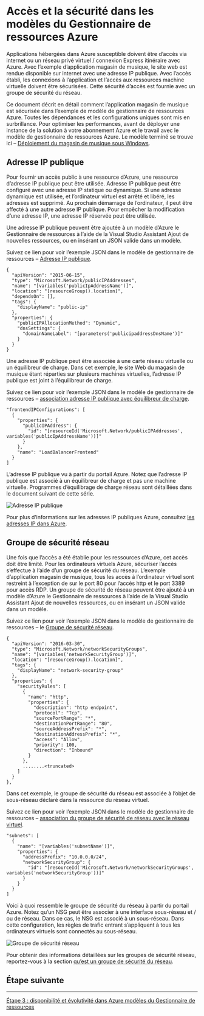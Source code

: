 <properties
   pageTitle="Accès et sécurité dans modèles de gestionnaire de ressources Azure | Microsoft Azure" 
   description="Didacticiel de DotNet Core Azure VM"
   services="virtual-machines-windows"
   documentationCenter="virtual-machines"
   authors="neilpeterson"
   manager="timlt"
   editor="tysonn"
   tags="azure-resource-manager"/>

<tags
   ms.service="virtual-machines-windows"
   ms.devlang="na"
   ms.topic="article"
   ms.tgt_pltfrm="vm-windows"
   ms.workload="infrastructure-services"
   ms.date="10/21/2016"
   ms.author="nepeters"/>

# <a name="access-and-security-in-azure-resource-manager-templates"></a>Accès et la sécurité dans les modèles du Gestionnaire de ressources Azure

Applications hébergées dans Azure susceptible doivent être d’accès via internet ou un réseau privé virtuel / connexion Express itinéraire avec Azure. Avec l’exemple d’application magasin de musique, le site web est rendue disponible sur internet avec une adresse IP publique. Avec l’accès établi, les connexions à l’application et l’accès aux ressources machine virtuelle doivent être sécurisées. Cette sécurité d’accès est fournie avec un groupe de sécurité du réseau. 

Ce document décrit en détail comment l’application magasin de musique est sécurisée dans l’exemple de modèle de gestionnaire de ressources Azure. Toutes les dépendances et les configurations uniques sont mis en surbrillance. Pour optimiser les performances, avant de déployer une instance de la solution à votre abonnement Azure et le travail avec le modèle de gestionnaire de ressources Azure. Le modèle terminé se trouve ici – [Déploiement du magasin de musique sous Windows](https://github.com/Microsoft/dotnet-core-sample-templates/tree/master/dotnet-core-music-windows).


## <a name="public-ip-address"></a>Adresse IP publique

Pour fournir un accès public à une ressource d’Azure, une ressource d’adresse IP publique peut être utilisée. Adresse IP publique peut être configuré avec une adresse IP statique ou dynamique. Si une adresse dynamique est utilisée, et l’ordinateur virtuel est arrêté et libéré, les adresses est supprimé. Au prochain démarrage de l’ordinateur, il peut être affecté à une autre adresse IP publique. Pour empêcher la modification d’une adresse IP, une adresse IP réservée peut être utilisée. 

Une adresse IP publique peuvent être ajoutée à un modèle d’Azure le Gestionnaire de ressources à l’aide de la Visual Studio Assistant Ajout de nouvelles ressources, ou en insérant un JSON valide dans un modèle. 

Suivez ce lien pour voir l’exemple JSON dans le modèle de gestionnaire de ressources – [Adresse IP publique](https://github.com/Microsoft/dotnet-core-sample-templates/blob/master/dotnet-core-music-windows/azuredeploy.json#L110).


```none
{
  "apiVersion": "2015-06-15",
  "type": "Microsoft.Network/publicIPAddresses",
  "name": "[variables('publicIpAddressName')]",
  "location": "[resourceGroup().location]",
  "dependsOn": [],
  "tags": {
    "displayName": "public-ip"
  },
  "properties": {
    "publicIPAllocationMethod": "Dynamic",
    "dnsSettings": {
      "domainNameLabel": "[parameters('publicipaddressDnsName')]"
    }
  }
}
```

Une adresse IP publique peut être associée à une carte réseau virtuelle ou un équilibreur de charge. Dans cet exemple, le site Web du magasin de musique étant réparties sur plusieurs machines virtuelles, l’adresse IP publique est joint à l’équilibreur de charge.

Suivez ce lien pour voir l’exemple JSON dans le modèle de gestionnaire de ressources – [association adresse IP publique avec équilibreur de charge](https://github.com/Microsoft/dotnet-core-sample-templates/blob/master/dotnet-core-music-windows/azuredeploy.json#L211).

```none
"frontendIPConfigurations": [
  {
    "properties": {
      "publicIPAddress": {
        "id": "[resourceId('Microsoft.Network/publicIPAddresses', variables('publicIpAddressName'))]"
      }
    },
    "name": "LoadBalancerFrontend"
  }
]
```

L’adresse IP publique vu à partir du portail Azure. Notez que l’adresse IP publique est associé à un équilibreur de charge et pas une machine virtuelle. Programmes d’équilibrage de charge réseau sont détaillées dans le document suivant de cette série.

![Adresse IP publique](./media/virtual-machines-windows-dotnet-core/pubip-win.png)

Pour plus d’informations sur les adresses IP publiques Azure, consultez [les adresses IP dans Azure](../virtual-network/virtual-network-ip-addresses-overview-arm.md).

## <a name="network-security-group"></a>Groupe de sécurité réseau

Une fois que l’accès a été établie pour les ressources d’Azure, cet accès doit être limité. Pour les ordinateurs virtuels Azure, sécuriser l’accès s’effectue à l’aide d’un groupe de sécurité du réseau. L’exemple d’application magasin de musique, tous les accès à l’ordinateur virtuel sont restreint à l’exception de sur le port 80 pour l’accès http et le port 3389 pour accès RDP. Un groupe de sécurité de réseau peuvent être ajouté à un modèle d’Azure le Gestionnaire de ressources à l’aide de la Visual Studio Assistant Ajout de nouvelles ressources, ou en insérant un JSON valide dans un modèle.

Suivez ce lien pour voir l’exemple JSON dans le modèle de gestionnaire de ressources – le [Groupe de sécurité réseau](https://github.com/Microsoft/dotnet-core-sample-templates/blob/master/dotnet-core-music-windows/azuredeploy.json#L57).

```none
{
  "apiVersion": "2016-03-30",
  "type": "Microsoft.Network/networkSecurityGroups",
  "name": "[variables('networkSecurityGroup')]",
  "location": "[resourceGroup().location]",
  "tags": {
    "displayName": "network-security-group"
  },
  "properties": {
    "securityRules": [
      {
        "name": "http",
        "properties": {
          "description": "http endpoint",
          "protocol": "Tcp",
          "sourcePortRange": "*",
          "destinationPortRange": "80",
          "sourceAddressPrefix": "*",
          "destinationAddressPrefix": "*",
          "access": "Allow",
          "priority": 100,
          "direction": "Inbound"
        }
      },
      ........<truncated> 
    ]
  }
},
```

Dans cet exemple, le groupe de sécurité du réseau est associée à l’objet de sous-réseau déclaré dans la ressource du réseau virtuel. 

Suivez ce lien pour voir l’exemple JSON dans le modèle de gestionnaire de ressources – [association du groupe de sécurité de réseau avec le réseau virtuel](https://github.com/Microsoft/dotnet-core-sample-templates/blob/master/dotnet-core-music-windows/azuredeploy.json#L143).


```none
"subnets": [
  {
    "name": "[variables('subnetName')]",
    "properties": {
      "addressPrefix": "10.0.0.0/24",
      "networkSecurityGroup": {
        "id": "[resourceId('Microsoft.Network/networkSecurityGroups', variables('networkSecurityGroup'))]"
      }
    }
  }
]
```

Voici à quoi ressemble le groupe de sécurité du réseau à partir du portail Azure. Notez qu’un NSG peut être associer à une interface sous-réseau et / ou de réseau. Dans ce cas, le NSG est associé à un sous-réseau. Dans cette configuration, les règles de trafic entrant s’appliquent à tous les ordinateurs virtuels sont connectés au sous-réseau.

![Groupe de sécurité réseau](./media/virtual-machines-windows-dotnet-core/nsg-win.png)

Pour obtenir des informations détaillées sur les groupes de sécurité réseau, reportez-vous à la section [qu’est un groupe de sécurité du réseau]( https://azure.microsoft.com/documentation/articles/virtual-networks-nsg/).

## <a name="next-step"></a>Étape suivante

<hr>

[Étape 3 : disponibilité et évolutivité dans Azure modèles du Gestionnaire de ressources](./virtual-machines-windows-dotnet-core-4-availability-scale.md)
